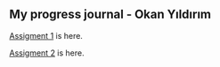 ## My progress journal - Okan Yıldırım

[Assigment 1](rmarkdown1.html) is here.

[Assigment 2](assignment2.html) is here.
